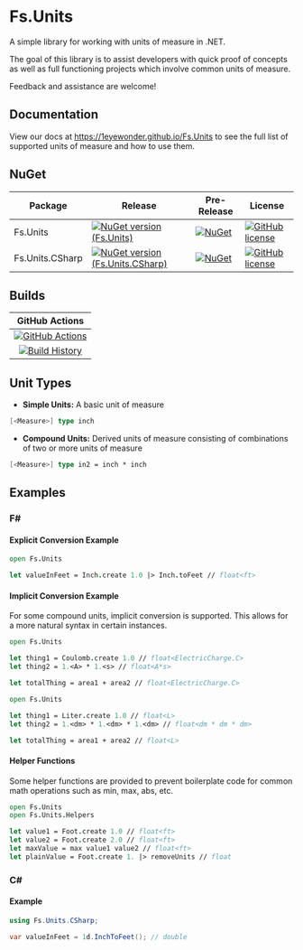 ﻿# Fs.Units

A simple library for working with units of measure in .NET.

The goal of this library is to assist developers with quick proof of concepts as well as full functioning projects which involve common units of measure.

Feedback and assistance are welcome!

## Documentation

View our docs at https://1eyewonder.github.io/Fs.Units to see the full list of supported units of measure and how to use them.

## NuGet

| Package         | Release                                                                                                                              | Pre-Release                                                                                                                                      | License                                                                                                                             |
| --------------- | ------------------------------------------------------------------------------------------------------------------------------------ | ------------------------------------------------------------------------------------------------------------------------------------------------ | ----------------------------------------------------------------------------------------------------------------------------------- |
| Fs.Units        | [![NuGet version (Fs.Units)](https://buildstats.info/nuget/Fs.Units)](https://www.nuget.org/packages/Fs.Units/)                      | [![NuGet](https://buildstats.info/nuget/Fs.Units?includePreReleases=true)](https://www.nuget.org/packages/Fs.Units/absoluteLatest)               | [![GitHub license](https://img.shields.io/badge/license-MIT-blue.svg)](https://github.com/1eyewonder/Fs.Units/blob/main/LICENSE.md) |
| Fs.Units.CSharp | [![NuGet version (Fs.Units.CSharp)](https://buildstats.info/nuget/Fs.Units.CSharp)](https://www.nuget.org/packages/Fs.Units.CSharp/) | [![NuGet](https://buildstats.info/nuget/Fs.Units.CSharp?includePreReleases=true)](https://www.nuget.org/packages/Fs.Units.CSharp/absoluteLatest) | [![GitHub license](https://img.shields.io/badge/license-MIT-blue.svg)](https://github.com/1eyewonder/Fs.Units/blob/main/LICENSE.md) |

## Builds

|                                                                          GitHub Actions                                                                          |
| :--------------------------------------------------------------------------------------------------------------------------------------------------------------: |
| [![GitHub Actions](https://github.com/1eyewonder/Fs.Units/workflows/Build%20main/badge.svg)](https://github.com/1eyewonder/Fs.Units/actions?query=branch%3Amain) |
|   [![Build History](https://buildstats.info/github/chart/1eyewonder/Fs.Units?branch=main)](https://github.com/1eyewonder/Fs.Units/actions?query=branch%3Amain)   |


## Unit Types

- **Simple Units:** A basic unit of measure
```fsharp
[<Measure>] type inch 
```
- **Compound Units:** Derived units of measure consisting of combinations of two or more units of measure
```fsharp
[<Measure>] type in2 = inch * inch
```

## Examples

### F#

#### Explicit Conversion Example

```fsharp
open Fs.Units

let valueInFeet = Inch.create 1.0 |> Inch.toFeet // float<ft>
```

#### Implicit Conversion Example

For some compound units, implicit conversion is supported. This allows for a more natural syntax in certain instances.

```fsharp
open Fs.Units

let thing1 = Coulomb.create 1.0 // float<ElectricCharge.C>
let thing2 = 1.<A> * 1.<s> // float<A*s>

let totalThing = area1 + area2 // float<ElectricCharge.C>
```

```fsharp
open Fs.Units

let thing1 = Liter.create 1.0 // float<L>
let thing2 = 1.<dm> * 1.<dm> * 1.<dm> // float<dm * dm * dm>

let totalThing = area1 + area2 // float<L>
```

#### Helper Functions

Some helper functions are provided to prevent boilerplate code for common math operations such as min, max, abs, etc.

```fsharp
open Fs.Units
open Fs.Units.Helpers

let value1 = Foot.create 1.0 // float<ft>
let value2 = Foot.create 2.0 // float<ft>
let maxValue = max value1 value2 // float<ft>
let plainValue = Foot.create 1. |> removeUnits // float
```

### C#

#### Example
```csharp
using Fs.Units.CSharp;

var valueInFeet = 1d.InchToFeet(); // double
```